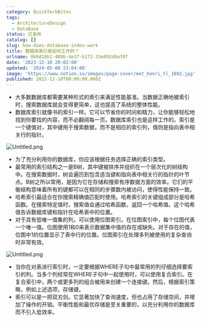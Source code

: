 ```yaml
---
category: QuickTechBites
tags:
  - ArchitectureDesign
  - DataBase
status: 已发布
catalog: []
slug: how-does-database-index-work
title: 数据库索引是如何工作的？
urlname: 068d18b1-489b-4e37-b172-33e892d6a70f
date: '2023-12-10 20:02:00'
updated: '2024-05-08 23:04:00'
image: 'https://www.notion.so/images/page-cover/met_henri_tl_1892.jpg'
published: 2022-12-10T08:00:00.000Z
---
```

- 大多数数据库都需要某种形式的索引来满足性能基准。当数据正确地被索引时，搜索数据库就会变得更简单，这也提高了系统的整体性能。
- 数据库索引就像书的索引一样。它可以节省你的时间和精力，让你能够轻松地找到你要找的内容，而不必翻阅每一页。数据库索引也是这样工作的。索引是一个键值对，其中键用于搜索数据，而不是相应的索引列，值则是指向表中相关行的指针。

![Untitled.png](https://prod-files-secure.s3.us-west-2.amazonaws.com/5d24fe63-e567-4804-86f9-9fdc62e13082/3e87f042-644d-48ab-9a58-227f3d930d71/Untitled.png?X-Amz-Algorithm=AWS4-HMAC-SHA256&X-Amz-Content-Sha256=UNSIGNED-PAYLOAD&X-Amz-Credential=ASIAZI2LB466VH7NY2ZQ%2F20250401%2Fus-west-2%2Fs3%2Faws4_request&X-Amz-Date=20250401T213440Z&X-Amz-Expires=3600&X-Amz-Security-Token=IQoJb3JpZ2luX2VjEF0aCXVzLXdlc3QtMiJHMEUCIG2uJEwGzzxR%2FoP9g7Fvws8LXZmBuTmwVNI3mAEE8c44AiEA6HNHGUQ48L4k85%2F9RRRQBNCp5okZprkYiscsU%2BQkE%2FIqiAQIxv%2F%2F%2F%2F%2F%2F%2F%2F%2F%2FARAAGgw2Mzc0MjMxODM4MDUiDBp6vlKH8PVI9dWCDSrcA%2Bwp6uuPQ5gOhV75qHBax%2B7b%2F4BnJ266%2F%2FnQDtCNlsIjBt4tt5w7q2AHD1bZYAPgp6D5ZdVz57CMSKVYzloa4Lsm2c78%2FcUDo4BIoiK3n4dIcMs2bG4%2BSod5BYqivzfTtGIWDt3Zh9U%2BbiUcH7PbSPxXCNeXVKJfXafodklrxgB%2FGL0aubZVEZmNiutKeMoKu0UPJg7VH9eiqQMPguQNPmEkAU0Wl51zvN6P3coUhENQU0wuuOudgwnGIGy6Oluy4rjo3Z4nwP4yjGDx2W2uFNck5tty%2BVIW%2BU7hbVJclVFAPb5aHpt4KcXwj5BEvJALYAuayPgoIGo4gB9O93CZ7SqxI6yyMKigYxmuZ9rzDKk5E8Nk11VS1WYcgmmZXECrOU4A3egsPJe3vKvloCG9rFLC1syMB6rbUzK7BQJHaDFwjIWEg%2FsnOZeJ3JwoRwo8UdFIATm1WZIB1K51cswQRu9m%2BYIwGuXz4gGAFWW0flhHGL7wGJBJwJZBDDgQOm%2FA5E6zlyg1z1iuQFt1asEocETRg7xo175KY%2FMALg3%2B%2BhsvnFPAjr45nB%2B4cWuK%2F9AK%2FHx7lRLp%2BeHQJVrjrDZH95JblqWfxNo2MJDPLok1jQJcqR904g3%2BLAY76L%2FmMNensb8GOqUBnxAxTGCTSos41Ae4kJwyroOYq4EmIIR60KVNo2YcBhN1swgvGjUsI7KczHevP3noJEgFtxe54CPqOX7IlmxhUjgX6aw%2BoVTQXB4j1VAlXBEZae0y9FJOdOhpzeUW4T8u1LeWYhG8gQ7l9OdZmjEkSe8HV6pBVeEsoYSaj4H9%2BLXxZd47nThkd%2FDTG9N4HHs7aXzqj1W3XFHgkdNKx9%2BxLqdlXWgz&X-Amz-Signature=fc60ce568b98cbc247ca554dbf8348f8168e0b5b05259fe96462aab8154624d5&X-Amz-SignedHeaders=host&x-id=GetObject)

- 为了充分利用你的数据库，你应该根据任务选择正确的索引类型。
- 最常用的索引结构之一是B树，其中键被排序并组织在一个层次化的树结构中。在搜索数据时，树会遍历到包含适当键和指向表中相关行的指针的叶节点。B树之所以常用，是因为它在存储和搜索有序数据方面的效率。它们的平衡结构意味着所有的键都可以在相同的步骤数内被访问，使得性能保持一致。
- 哈希索引最适合在你搜索精确值匹配时使用。哈希索引的关键组成部分是哈希函数。在搜索特定值时，搜索值会通过哈希函数，返回一个哈希值。这个哈希值告诉数据库键和指针在哈希表中的位置。
- 对于具有低唯一值集的列，可以使用位图索引。在位图索引中，每个位图代表一个唯一值。位图使用1和0来表示数据集中值的存在或缺失。对于存在的值，位图中1的位置显示了表中行的位置。位图索引在处理多列被使用的复杂查询时非常有效。

![Untitled.png](https://prod-files-secure.s3.us-west-2.amazonaws.com/5d24fe63-e567-4804-86f9-9fdc62e13082/25e88b4a-737d-484e-85cc-b7fe2444aa3c/Untitled.png?X-Amz-Algorithm=AWS4-HMAC-SHA256&X-Amz-Content-Sha256=UNSIGNED-PAYLOAD&X-Amz-Credential=ASIAZI2LB466VH7NY2ZQ%2F20250401%2Fus-west-2%2Fs3%2Faws4_request&X-Amz-Date=20250401T213440Z&X-Amz-Expires=3600&X-Amz-Security-Token=IQoJb3JpZ2luX2VjEF0aCXVzLXdlc3QtMiJHMEUCIG2uJEwGzzxR%2FoP9g7Fvws8LXZmBuTmwVNI3mAEE8c44AiEA6HNHGUQ48L4k85%2F9RRRQBNCp5okZprkYiscsU%2BQkE%2FIqiAQIxv%2F%2F%2F%2F%2F%2F%2F%2F%2F%2FARAAGgw2Mzc0MjMxODM4MDUiDBp6vlKH8PVI9dWCDSrcA%2Bwp6uuPQ5gOhV75qHBax%2B7b%2F4BnJ266%2F%2FnQDtCNlsIjBt4tt5w7q2AHD1bZYAPgp6D5ZdVz57CMSKVYzloa4Lsm2c78%2FcUDo4BIoiK3n4dIcMs2bG4%2BSod5BYqivzfTtGIWDt3Zh9U%2BbiUcH7PbSPxXCNeXVKJfXafodklrxgB%2FGL0aubZVEZmNiutKeMoKu0UPJg7VH9eiqQMPguQNPmEkAU0Wl51zvN6P3coUhENQU0wuuOudgwnGIGy6Oluy4rjo3Z4nwP4yjGDx2W2uFNck5tty%2BVIW%2BU7hbVJclVFAPb5aHpt4KcXwj5BEvJALYAuayPgoIGo4gB9O93CZ7SqxI6yyMKigYxmuZ9rzDKk5E8Nk11VS1WYcgmmZXECrOU4A3egsPJe3vKvloCG9rFLC1syMB6rbUzK7BQJHaDFwjIWEg%2FsnOZeJ3JwoRwo8UdFIATm1WZIB1K51cswQRu9m%2BYIwGuXz4gGAFWW0flhHGL7wGJBJwJZBDDgQOm%2FA5E6zlyg1z1iuQFt1asEocETRg7xo175KY%2FMALg3%2B%2BhsvnFPAjr45nB%2B4cWuK%2F9AK%2FHx7lRLp%2BeHQJVrjrDZH95JblqWfxNo2MJDPLok1jQJcqR904g3%2BLAY76L%2FmMNensb8GOqUBnxAxTGCTSos41Ae4kJwyroOYq4EmIIR60KVNo2YcBhN1swgvGjUsI7KczHevP3noJEgFtxe54CPqOX7IlmxhUjgX6aw%2BoVTQXB4j1VAlXBEZae0y9FJOdOhpzeUW4T8u1LeWYhG8gQ7l9OdZmjEkSe8HV6pBVeEsoYSaj4H9%2BLXxZd47nThkd%2FDTG9N4HHs7aXzqj1W3XFHgkdNKx9%2BxLqdlXWgz&X-Amz-Signature=95006481152812fde8f079ca11de7a547920f40714f1569cfd27019452b0b7d2&X-Amz-SignedHeaders=host&x-id=GetObject)

- 当你在对表进行索引时，一定要根据WHERE子句中最常用的列仔细选择要索引的列。当多个列经常在WHERE子句中一起使用时，可以使用复合索引。在复合索引中，两个或更多列的组合被用来创建一个连接键。然后，根据索引策略，例如上述选项，存储键。
- 索引可以是一把双刃剑。它显著加快了查询速度，但也占用了存储空间，并增加了操作的开销。平衡性能和最优存储是至关重要的，以充分利用你的数据库而不引入低效率。
